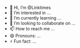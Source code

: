 - 👋 Hi, I’m @Linktimes
- 👀 I’m interested in ...
- 🌱 I’m currently learning ...
- 💞️ I’m looking to collaborate on ...
- 📫 How to reach me ...
- 😄 Pronouns: ...
- ⚡ Fun fact: ...

<!---
Linktimes/Linktimes is a ✨ special ✨ repository because its `README.md` (this file) appears on your GitHub profile.
You can click the Preview link to take a look at your changes.
--->
